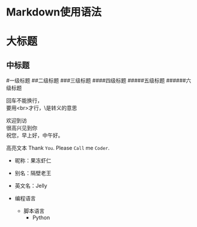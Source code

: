 # Markdown使用语法


大标题
=====

中标题
----------



#一级标题 
##二级标题 
###三级标题 
####四级标题 
#####五级标题 
######六级标题

回车不能换行，<br>
要用\<br>才行，\是转义的意思


欢迎到访<br>
        很高兴见到你<br>
        祝您，早上好，中午好。
        
        
高亮文本
Thank `You`. Please `Call` me `Coder`.


* 昵称：果冻虾仁 
* 别名：隔壁老王
* 英文名：Jelly


* 编程语言 
    * 脚本语言 
        * Python